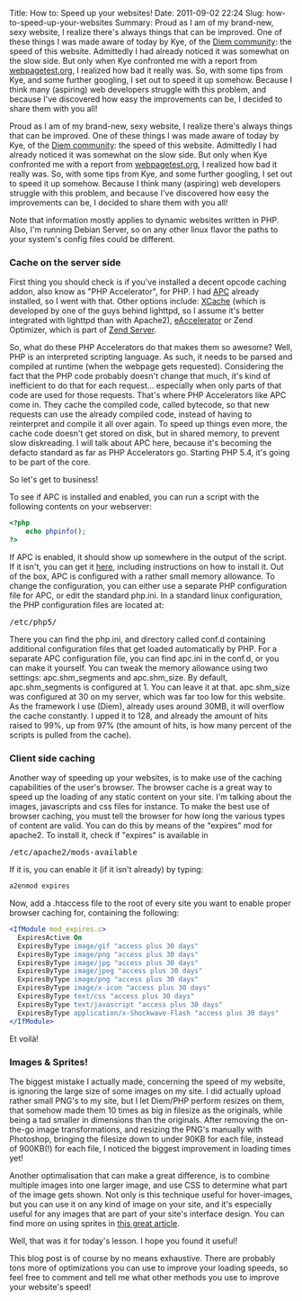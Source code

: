 Title: How to: Speed up your websites!
Date: 2011-09-02 22:24
Slug: how-to-speed-up-your-websites
Summary: Proud as I am of my brand-new, sexy website, I realize there's always things that can be improved. One of these things I was made aware of today by Kye, of the [Diem community](http://community.diem-project.org/ "Diem Community"): the speed of this website. Admittedly I had already noticed it was somewhat on the slow side. But only when Kye confronted me with a report from [webpagetest.org](http://www.webpagetest.org "Webpagetest"), I realized how bad it really was. So, with some tips from Kye, and some further googling, I set out to speed it up somehow. Because I think many (aspiring) web developers struggle with this problem, and because I've discovered how easy the improvements can be, I decided to share them with you all!

Proud as I am of my brand-new, sexy website, I realize there's always things that can be improved. One of these things I was made aware of today by Kye, of the [Diem community](http://community.diem-project.org/ "Diem Community"): the speed of this website. Admittedly I had already noticed it was somewhat on the slow side. But only when Kye confronted me with a report from [webpagetest.org](http://www.webpagetest.org "Webpagetest"), I realized how bad it really was. So, with some tips from Kye, and some further googling, I set out to speed it up somehow. Because I think many (aspiring) web developers struggle with this problem, and because I've discovered how easy the improvements can be, I decided to share them with you all! 

Note that information mostly applies to dynamic websites written in PHP. Also, I'm running Debian Server, so on any other linux flavor the paths to your system's config files could be different.

### Cache on the server side
First thing you should check is if you've installed a decent opcode caching addon, also know as "PHP Accelerator", for PHP. I had [APC](http://pecl.php.net/package/APC "APC") already installed, so I went with that. Other options include: [XCache](http://xcache.lighttpd.net/ "XCache") (which is developed by one of the guys behind lighttpd, so I assume it's better integrated with lighttpd than with Apache2), [eAccelerator](http://www.eaccelerator.net/ "eAccelerator") or Zend Optimizer, which is part of [Zend Server](http://www.zend.com/products/server/ "Zend Server").

So, what do these PHP Accelerators do that makes them so awesome? Well, PHP is an interpreted scripting language. As such, it needs to be parsed and compiled at runtime (when the webpage gets requested). Considering the fact that the PHP code probably doesn't change that much, it's kind of inefficient to do that for each request... especially when only parts of that code are used for those requests. That's where PHP Accelerators like APC come in. They cache the compiled code, called bytecode, so that new requests can use the already compiled code, instead of having to reinterpret and compile it all over again. To speed up things even more, the cache code doesn't get stored on disk, but in shared memory, to prevent slow diskreading. I will talk about APC here, because it's becoming the defacto standard as far as PHP Accelerators go. Starting PHP 5.4, it's going to be part of the core.

So let's get to business!

To see if APC is installed and enabled, you can run a script with the following contents on your webserver:
```php
<?php
    echo phpinfo();
?>
```
     
If APC is enabled, it should show up somewhere in the output of the script. If it isn't, you can get it [here](http://pecl.php.net/package/APC "APC"), including instructions on how to install it.
Out of the box, APC is configured with a rather small memory allowance. To change the configuration, you can either use a separate PHP configuration file for APC, or edit the standard php.ini. In a standard linux configuration, the PHP configuration files are located at: <pre>/etc/php5/</pre> There you can find the php.ini, and directory called conf.d containing additional configuration files that get loaded automatically by PHP. For a separate APC configuration file, you can find apc.ini in the conf.d, or you can make it yourself. 
You can tweak the memory allowance using two settings: apc.shm_segments and apc.shm_size. By default, apc.shm_segments is configured at 1. You can leave it at that. apc.shm_size was configured at 30 on my server, which was far too low for this website. As the framework I use (Diem), already uses around 30MB, it will overflow the cache constantly. I upped it to 128, and already the amount of hits raised to 99%, up from 97% (the amount of hits, is how many percent of the scripts is pulled from the cache).

### Client side caching
Another way of speeding up your websites, is to make use of the caching capabilities of the user's browser. The browser cache is a great way to speed up the loading of any static content on your site. I'm talking about the images, javascripts and css files for instance. To make the best use of browser caching, you must tell the browser for how long the various types of content are valid. You can do this by means of the "expires" mod for apache2. To install it, check if "expires" is available in <pre>/etc/apache2/mods-available</pre>
If it is, you can enable it (if it isn't already) by typing:
```bash
a2enmod expires
```

Now, add a .htaccess file to the root of every site you want to enable proper browser caching for, containing the following:
```apache
<IfModule mod_expires.c>
  ExpiresActive On
  ExpiresByType image/gif "access plus 30 days"
  ExpiresByType image/png "access plus 30 days"
  ExpiresByType image/jpg "access plus 30 days"
  ExpiresByType image/jpeg "access plus 30 days"
  ExpiresByType image/png "access plus 30 days"
  ExpiresByType image/x-icon "access plus 30 days"
  ExpiresByType text/css "access plus 30 days"
  ExpiresByType text/javascript "access plus 30 days"
  ExpiresByType application/x-Shockwave-Flash "access plus 30 days"
</IfModule>
```

Et voilà!

### Images & Sprites!
The biggest mistake I actually made, concerning the speed of my website, is ignoring the large size of some images on my site. I did actually upload rather small PNG's to my site, but I let Diem/PHP perform resizes on them, that somehow made them 10 times as big in filesize as the originals, while being a tad smaller in dimensions than the originals. After removing the on-the-go image transformations, and resizing the PNG's manually with Photoshop, bringing the filesize down to under 90KB for each file, instead of 900KB(!) for each file, I noticed the biggest improvement in loading times yet!

Another optimalisation that can make a great difference, is to combine multiple images into one larger image, and use CSS to determine what part of the image gets shown. Not only is this technique useful for hover-images, but you can use it on any kind of image on your site, and it's especially useful for any images that are part of your site's interface design. You can find more on using sprites in [this great article](http://css-tricks.com/158-css-sprites/ "Sprites, make it right!").

Well, that was it for today's lesson. I hope you found it useful!

This blog post is of course by no means exhaustive. There are probably tons more of optimizations you can use to improve your loading speeds, so feel free to comment and tell me what other methods you use to improve your website's speed!

